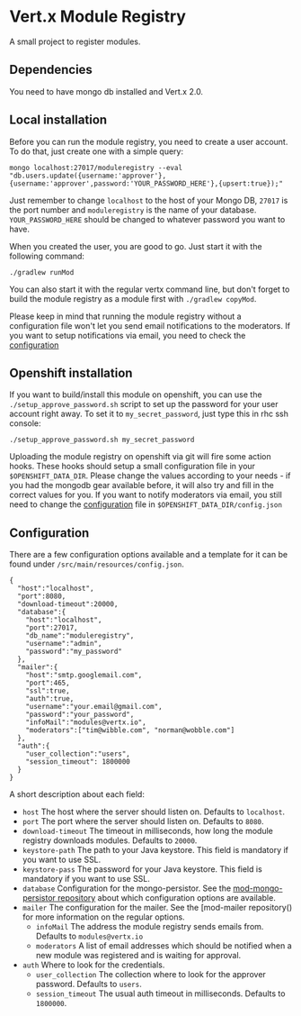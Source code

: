 # Vert.x Module Registry

A small project to register modules.

## Dependencies

You need to have mongo db installed and Vert.x 2.0.

## Local installation

Before you can run the module registry, you need to create a user account. To do that, just create one with a simple query:

    mongo localhost:27017/moduleregistry --eval "db.users.update({username:'approver'},{username:'approver',password:'YOUR_PASSWORD_HERE'},{upsert:true});"

Just remember to change `localhost` to the host of your Mongo DB, `27017` is the port number and `moduleregistry` is the name of your database. `YOUR_PASSWORD_HERE` should be changed to whatever password you want to have.

When you created the user, you are good to go. Just start it with the following command:

    ./gradlew runMod

You can also start it with the regular vertx command line, but don't forget to build the module registry as a module first with `./gradlew copyMod`.

Please keep in mind that running the module registry without a configuration file won't let you send email notifications to the moderators. If you want to setup notifications via email, you need to check the [configuration](#configuration)

## Openshift installation

If you want to build/install this module on openshift, you can use the `./setup_approve_password.sh` script to set up the password for your user account right away. To set it to `my_secret_password`, just type this in rhc ssh console:

    ./setup_approve_password.sh my_secret_password

Uploading the module registry on openshift via git will fire some action hooks. These hooks should setup a small configuration file in your `$OPENSHIFT_DATA_DIR`. Please change the values according to your needs - if you had the mongodb gear available before, it will also try and fill in the correct values for you. If you want to notify moderators via email, you still need to change the [configuration](#configuration) file in `$OPENSHIFT_DATA_DIR/config.json`

## Configuration

There are a few configuration options available and a template for it can be found under `/src/main/resources/config.json`.

    {
      "host":"localhost",
      "port":8080,
      "download-timeout":20000,
      "database":{
        "host":"localhost",
        "port":27017,
        "db_name":"moduleregistry",
        "username":"admin",
        "password":"my_password"
      },
      "mailer":{
        "host":"smtp.googlemail.com",
        "port":465,
        "ssl":true,
        "auth":true,
        "username":"your.email@gmail.com",
        "password":"your_password",
        "infoMail":"modules@vertx.io",
        "moderators":["tim@wibble.com", "norman@wobble.com"]
      },
      "auth":{
        "user_collection":"users",
        "session_timeout": 1800000
      }
    }

A short description about each field:
* `host` The host where the server should listen on. Defaults to `localhost`.
* `port` The port where the server should listen on. Defaults to `8080`.
* `download-timeout` The timeout in milliseconds, how long the module registry downloads modules. Defaults to `20000`.
* `keystore-path` The path to your Java keystore. This field is mandatory if you want to use SSL.
* `keystore-pass` The password for your Java keystore. This field is mandatory if you want to use SSL.
* `database` Configuration for the mongo-persistor. See the [mod-mongo-persistor repository](https://github.com/vert-x/mod-mongo-persistor) about which configuration options are available.
* `mailer` The configuration for the mailer. See the [mod-mailer repository() for more information on the regular options.
    * `infoMail` The address the module registry sends emails from. Defaults to `modules@vertx.io`
    * `moderators` A list of email addresses which should be notified when a new module was registered and is waiting for approval.
* `auth` Where to look for the credentials.
    * `user_collection` The collection where to look for the approver password. Defaults to `users`.
    * `session_timeout` The usual auth timeout in milliseconds. Defaults to `1800000`.